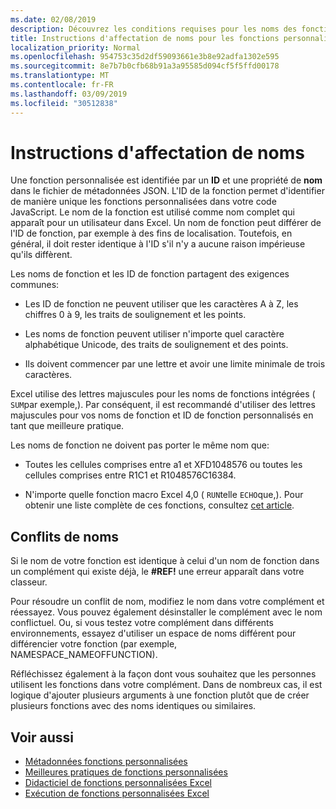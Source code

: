 ```yaml
---
ms.date: 02/08/2019
description: Découvrez les conditions requises pour les noms des fonctions personnalisées Excel et éviter les pièges de dénomination courants.
title: Instructions d'affectation de noms pour les fonctions personnalisées dans Excel (aperçu)
localization_priority: Normal
ms.openlocfilehash: 954753c35d2df59093661e3b8e92adfa1302e595
ms.sourcegitcommit: 8e7b7b0cfb68b91a3a95585d094cf5f5ffd00178
ms.translationtype: MT
ms.contentlocale: fr-FR
ms.lasthandoff: 03/09/2019
ms.locfileid: "30512838"
---
```

# <a name="naming-guidelines"></a>Instructions d'affectation de noms

Une fonction personnalisée est identifiée par un **ID** et une propriété de **nom** dans le fichier de métadonnées JSON. L'ID de la fonction permet d'identifier de manière unique les fonctions personnalisées dans votre code JavaScript. Le nom de la fonction est utilisé comme nom complet qui apparaît pour un utilisateur dans Excel. Un nom de fonction peut différer de l'ID de fonction, par exemple à des fins de localisation. Toutefois, en général, il doit rester identique à l'ID s'il n'y a aucune raison impérieuse qu'ils diffèrent.

Les noms de fonction et les ID de fonction partagent des exigences communes:

- Les ID de fonction ne peuvent utiliser que les caractères A à Z, les chiffres 0 à 9, les traits de soulignement et les points.

- Les noms de fonction peuvent utiliser n'importe quel caractère alphabétique Unicode, des traits de soulignement et des points.

- Ils doivent commencer par une lettre et avoir une limite minimale de trois caractères.

Excel utilise des lettres majuscules pour les noms de fonctions intégrées ( `SUM`par exemple,). Par conséquent, il est recommandé d'utiliser des lettres majuscules pour vos noms de fonction et ID de fonction personnalisés en tant que meilleure pratique.

Les noms de fonction ne doivent pas porter le même nom que:

- Toutes les cellules comprises entre a1 et XFD1048576 ou toutes les cellules comprises entre R1C1 et R1048576C16384.

- N'importe quelle fonction macro Excel 4,0 ( `RUN`telle `ECHO`que,).  Pour obtenir une liste complète de ces fonctions, consultez [cet article](https://www.microsoft.com/en-us/download/details.aspx?id=1465).

## <a name="naming-conflicts"></a>Conflits de noms

Si le nom de votre fonction est identique à celui d'un nom de fonction dans un complément qui existe déjà, le **#REF!** une erreur apparaît dans votre classeur.

Pour résoudre un conflit de nom, modifiez le nom dans votre complément et réessayez. Vous pouvez également désinstaller le complément avec le nom conflictuel. Ou, si vous testez votre complément dans différents environnements, essayez d'utiliser un espace de noms différent pour différencier votre fonction (par exemple, NAMESPACE_NAMEOFFUNCTION).

Réfléchissez également à la façon dont vous souhaitez que les personnes utilisent les fonctions dans votre complément. Dans de nombreux cas, il est logique d'ajouter plusieurs arguments à une fonction plutôt que de créer plusieurs fonctions avec des noms identiques ou similaires.

## <a name="see-also"></a>Voir aussi

* [Métadonnées fonctions personnalisées](custom-functions-json.md)
* [Meilleures pratiques de fonctions personnalisées](custom-functions-best-practices.md)
* [Didacticiel de fonctions personnalisées Excel](../tutorials/excel-tutorial-create-custom-functions.md)
* [Exécution de fonctions personnalisées Excel](custom-functions-runtime.md)
